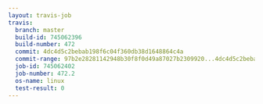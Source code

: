 ```yaml
---
layout: travis-job
travis:
  branch: master
  build-id: 745062396
  build-number: 472
  commit: 4dc4d5c2bebab198f6c04f360db38d1648864c4a
  commit-range: 97b2e28281142948b30f8f0d49a87027b2309920...4dc4d5c2bebab198f6c04f360db38d1648864c4a
  job-id: 745062402
  job-number: 472.2
  os-name: linux
  test-result: 0
---
```

